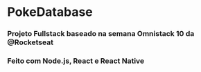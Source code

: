 # PokeDatabase

### Projeto Fullstack baseado na semana Omnistack 10 da @Rocketseat
### Feito com Node.js, React e React Native
